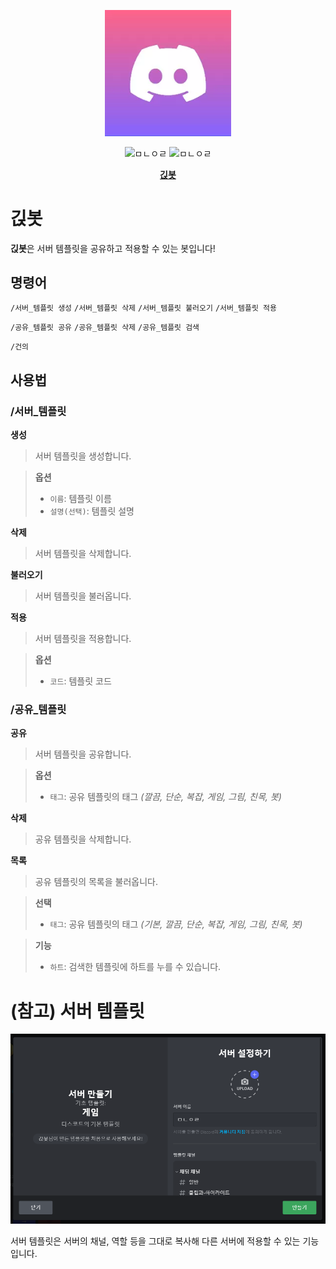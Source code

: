 <p align="center">
    <img src="images/1.PNG" width="40%" height="30%" title="긵봇" alt="ㅁㄴㅇㄹ">
</p>

<p align="center">
    <img src="https://api.koreanbots.dev/widget/bots/servers/87858636476396759.svg" title="서버 수" alt="ㅁㄴㅇㄹ">
    <img src="https://api.koreanbots.dev/widget/bots/votes/878586364763967519.svg" title="하트 수" alt="ㅁㄴㅇㄹ">
</p>

<p align="center">
    <a href="https://c11.kr/discordbot_ginzb" target="_blank" title="초대하기">
        <b>긵봇</b>
    </a>
</p>


# 긵봇

**긵봇**은 서버 템플릿을 공유하고 적용할 수 있는 봇입니다!


## 명령어

`/서버_템플릿 생성` `/서버_템플릿 삭제` `/서버_템플릿 불러오기` `/서버_템플릿 적용`

`/공유_템플릿 공유` `/공유_템플릿 삭제` `/공유_템플릿 검색`

`/건의`


## 사용법

### /서버_템플릿


**생성**

> 서버 템플릿을 생성합니다.

> **옵션**
> - `이름`: 템플릿 이름
> - `설명(선택)`: 템플릿 설명


**삭제**

> 서버 템플릿을 삭제합니다.


**불러오기**

> 서버 템플릿을 불러옵니다.


**적용**

> 서버 템플릿을 적용합니다.

> **옵션**
> - `코드`: 템플릿 코드


### /공유_템플릿


**공유**

> 서버 템플릿을 공유합니다.

> **옵션**
> - `태그`: 공유 템플릿의 태그 _(깔끔, 단순, 복잡, 게임, 그림, 친목, 봇)_


**삭제**

> 공유 템플릿을 삭제합니다.


**목록**

> 공유 템플릿의 목록을 불러옵니다.

> **선택**
> - `태그`: 공유 템플릿의 태그 _(기본, 깔끔, 단순, 복잡, 게임, 그림, 친목, 봇)_

> **기능**
> - `하트`: 검색한 템플릿에 하트를 누를 수 있습니다.



# (참고) 서버 템플릿

![2](images/2.PNG)

서버 템플릿은 서버의 채널, 역할 등을 그대로 복사해 다른 서버에 적용할 수 있는 기능입니다.


